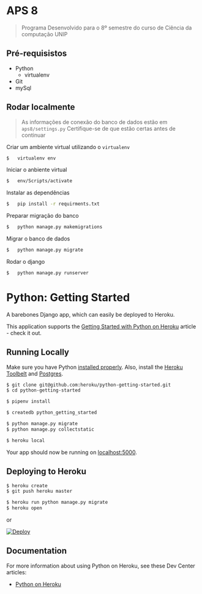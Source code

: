 # APS 8
> Programa Desenvolvido para o 8º semestre do curso de Ciência da computação UNIP
## Pré-requisistos
- Python
  - virtualenv
- Git
- mySql

## Rodar localmente
> As informações de conexão do banco de dados estão em `aps8/settings.py`
> Certifique-se de que estão certas antes de continuar
 
Criar um ambiente virtual utilizando o `virtualenv`
```sh
$   virtualenv env
```
Iniciar o anbiente virtual
  ```sh
$   env/Scripts/activate
  ```
Instalar as dependências
```sh
$   pip install -r requirments.txt
```
Preparar migração do banco
```sh
$   python manage.py makemigrations
```
Migrar o banco de dados
```sh
$   python manage.py migrate
```
Rodar o django
```sh
$   python manage.py runserver
```
 
# Python: Getting Started

A barebones Django app, which can easily be deployed to Heroku.

This application supports the [Getting Started with Python on Heroku](https://devcenter.heroku.com/articles/getting-started-with-python) article - check it out.

## Running Locally

Make sure you have Python [installed properly](http://install.python-guide.org).  Also, install the [Heroku Toolbelt](https://toolbelt.heroku.com/) and [Postgres](https://devcenter.heroku.com/articles/heroku-postgresql#local-setup).

```sh
$ git clone git@github.com:heroku/python-getting-started.git
$ cd python-getting-started

$ pipenv install

$ createdb python_getting_started

$ python manage.py migrate
$ python manage.py collectstatic

$ heroku local
```

Your app should now be running on [localhost:5000](http://localhost:5000/).

## Deploying to Heroku

```sh
$ heroku create
$ git push heroku master

$ heroku run python manage.py migrate
$ heroku open
```
or

[![Deploy](https://www.herokucdn.com/deploy/button.png)](https://heroku.com/deploy)

## Documentation

For more information about using Python on Heroku, see these Dev Center articles:

- [Python on Heroku](https://devcenter.heroku.com/categories/python)
